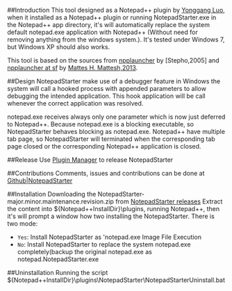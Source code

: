 ##Introduction
This tool designed as a Notepad++ plugin by [Yonggang Luo](luoyonggang(at)gmail.com), when
it installed as a Notepad++ plugin or running NotepadStarter.exe in the Notepad++ app
directory, it's will automatically replace the system default notepad.exe application with
Notepad++ (Without need for removing anything from the windows system.).  It's tested
under Windows 7, but Windows XP should also works.

This tool is based on the sources from [npplauncher](http://superstepho.free.fr/)
by [Stepho,2005] and [npplauncher at sf](http://sourceforge.net/projects/npplauncher/)
by [Mattes H. Mattesh,2013](mattesh(at)gmx.net).

##Design
NotepadStarter make use of a debugger feature in Windows the system will call a hooked 
process with appended parameters to allow debugging the intended application.
This hook application will be call whenever the correct application was resolved.
  
notepad.exe receives always only one parameter which is now just deferred to Notepad++.
Because notepad.exe is a blocking executable, so NotepadStarter behaves blocking as notepad.exe.
Notepad++ have multiple tab page, so NotepadStarter will terminated when the corresponding
tab page closed or the corresponding Notepad++ application is closed.

##Release
Use [Plugin Manager](http://www.brotherstone.co.uk/npp/pm/#developer) to release NotepadStarter

##Contributions
Comments, issues and contributions can be done at [Github|NotepadStarter](https://github.com/lygstate/notepadstarter)

##Installation
Downloading the NotepadStarter-major.minor.maintenance.revision.zip from [NotepadStarter releases](https://github.com/lygstate/NotepadStarter/releases)
Extract the content into ${Notepad++InstallDir}\plugins\, running Notepad++, then it's will prompt a window how two installing the NotepadStarter.
There is two mode:
 * `Yes`: Install NotepadStarter as 'notepad.exe Image File Execution
 * `No`: Install NotepadStarter to replace the system notepad.exe completely(backup the original notepad.exe as notepad.NotepadStarter.exe

##Uninstallation
 Running the script ${Notepad++InstallDir}\plugins\NotepadStarter\NotepadStarterUninstall.bat